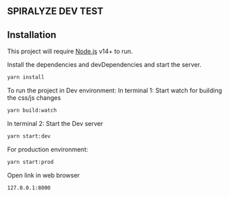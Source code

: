 ## SPIRALYZE DEV TEST

## Installation

This project will require [Node.js](https://nodejs.org/) v14+ to run.

Install the dependencies and devDependencies and start the server.

```sh
yarn install
```

To run the project in Dev environment:
In terminal 1: Start watch for building the css/js changes
```sh
yarn build:watch
```
In terminal 2: Start the Dev server
```sh
yarn start:dev
```

For production environment:
```sh
yarn start:prod
```

Open link in web browser
```sh
127.0.0.1:8000
```